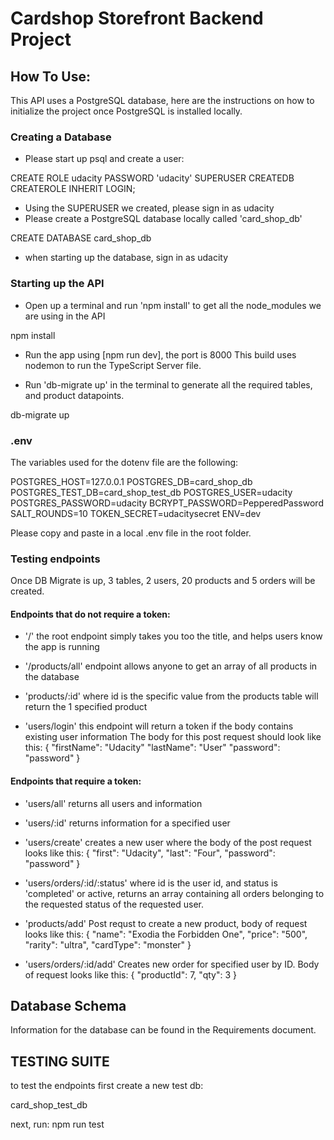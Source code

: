 # Cardshop Storefront Backend Project

## How To Use:
This API uses a PostgreSQL database, here are the instructions on how to initialize the project once PostgreSQL is installed locally.

### Creating a Database
- Please start up psql and create a user:

CREATE ROLE udacity PASSWORD 'udacity' SUPERUSER CREATEDB CREATEROLE INHERIT LOGIN;

- Using the SUPERUSER we created, please sign in as udacity
- Please create a PostgreSQL database locally called 'card_shop_db'

CREATE DATABASE card_shop_db

- when starting up the database, sign in as udacity

### Starting up the API
- Open up a terminal and run 'npm install' to get all the node_modules we are using in the API

npm install

- Run the app using [npm run dev], the port is 8000
This build uses nodemon to run the TypeScript Server file.


- Run 'db-migrate up' in the terminal to generate all the required tables, and product datapoints.

db-migrate up


### .env
The variables used for the dotenv file are the following:

POSTGRES_HOST=127.0.0.1
POSTGRES_DB=card_shop_db
POSTGRES_TEST_DB=card_shop_test_db
POSTGRES_USER=udacity
POSTGRES_PASSWORD=udacity
BCRYPT_PASSWORD=PepperedPassword
SALT_ROUNDS=10
TOKEN_SECRET=udacitysecret
ENV=dev

Please copy and paste in a local .env file in the root folder.

### Testing endpoints
Once DB Migrate is up, 3 tables, 2 users, 20 products  and 5 orders will be created.

#### Endpoints that do not require a token:
- '/' the root endpoint simply takes you too the title, and helps users know the app is running

- '/products/all' endpoint allows anyone to get an array of all products in the database
- 'products/:id' where id is the specific value from the products table will return the 1 specified product
- 'users/login' this endpoint will return a token if the body contains existing user information
The body for this post request should look like this:
{
    "firstName": "Udacity"
    "lastName": "User"
    "password": "password"
}


#### Endpoints that require a token:
- 'users/all' returns all users and information
- 'users/:id' returns information for a specified user
- 'users/create' creates a new user where the body of the post request looks like this:
{
    "first": "Udacity",
    "last": "Four",
    "password": "password"
}
- 'users/orders/:id/:status' where id is the user id, and status is 'completed' or active, returns an array containing all orders belonging to the requested status of the requested user.

- 'products/add' Post requst to create a new product, body of request looks like this:
{
    "name": "Exodia the Forbidden One",
    "price": "500",
    "rarity": "ultra",
    "cardType": "monster"
}

- 'users/orders/:id/add' Creates new order for specified user by ID. Body of request looks like this:
{
    "productId": 7,
    "qty": 3
}

## Database Schema
Information for the database can be found in the Requirements document.

## TESTING SUITE
to test the endpoints 
first create a new test db:

card_shop_test_db

next, run:
npm run test